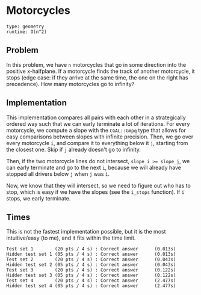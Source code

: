 # Motorcycles

```
type: geometry
runtime: O(n^2)
```

## Problem

In this problem, we have `n` motorcycles that go in some direction into the
positive x-halfplane. If a motorcycle finds the track of another motorcycle, it
stops (edge case: if they arrive at the same time, the one on the right has
precedence). How many motorcycles go to infinity?

## Implementation

This implementation compares all pairs with each other in a strategically
ordered way such that we can early terminate a lot of iterations. For every
motorcycle, we compute a slope with the `CGAL::Gmpq` type that allows for easy
comparisons between slopes with infinite precision. Then, we go over every
motorcycle `i`, and compare it to everything below it `j`, starting from the
closest one. Skip if `j` already doesn't go to infinity.

Then, if the two motorcycle lines do not intersect, `slope_i >= slope_j`, we
can early terminate and go to the next `i`, because we will already have
stopped all drivers below `j` when `j` was `i`.

Now, we know that they will intersect, so we need to figure out who has to
stop, which is easy if we have the slopes (see the `i_stops` function). If `i`
stops, we early terminate.

## Times

This is not the fastest implementation possible, but it is the most
intuitive/easy (to me), and it fits within the time limit.

```
Test set 1        (20 pts / 4 s) : Correct answer      (0.013s)
Hidden test set 1 (05 pts / 4 s) : Correct answer      (0.013s)
Test set 2        (20 pts / 4 s) : Correct answer      (0.043s)
Hidden test set 2 (05 pts / 4 s) : Correct answer      (0.043s)
Test set 3        (20 pts / 4 s) : Correct answer      (0.122s)
Hidden test set 3 (05 pts / 4 s) : Correct answer      (0.122s)
Test set 4        (20 pts / 4 s) : Correct answer      (2.477s)
Hidden test set 4 (05 pts / 4 s) : Correct answer      (2.477s)
```
